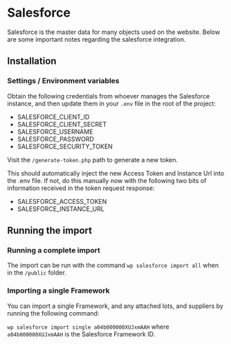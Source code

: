 # Salesforce

Salesforce is the master data for many objects used on the website. Below are some important notes regarding the salesforce integration.

## Installation

### Settings / Environment variables

Obtain the following credentials from whoever manages the Salesforce instance, and then update them in your `.env` file in the root of the project:

* SALESFORCE_CLIENT_ID
* SALESFORCE_CLIENT_SECRET
* SALESFORCE_USERNAME
* SALESFORCE_PASSWORD
* SALESFORCE_SECURITY_TOKEN

Visit the `/generate-token.php` path to generate a new token.

This should automatically inject the new Access Token and Instance Url into the .env file. If not, do this manually now with the following two bits of information received in the token request response:

* SALESFORCE_ACCESS_TOKEN
* SALESFORCE_INSTANCE_URL

## Running the import

### Running a complete import

The import can be run with the command `wp salesforce import all` when in the `/public` folder.

### Importing a single Framework

You can import a single Framework, and any attached lots, and suppliers by running the following command:

`wp salesforce import single a04b000000XUJxmAAH` where `a04b000000XUJxmAAH` is the Salesforce Framework ID.